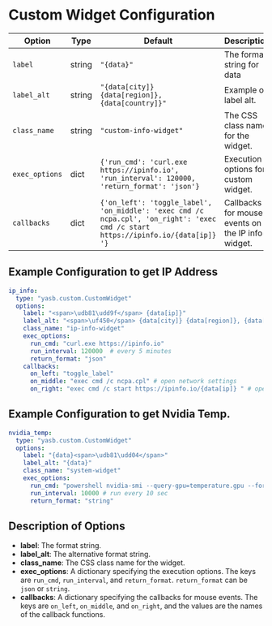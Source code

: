 # Custom Widget Configuration

| Option          | Type    | Default                                                                 | Description                                                                 |
|-----------------|---------|-------------------------------------------------------------------------|-----------------------------------------------------------------------------|
| `label`         | string  | `"{data}"`                                | The format string for data |
| `label_alt`     | string  | `"{data[city]} {data[region]}, {data[country]}"`    | Example of label alt. |
| `class_name`    | string  | `"custom-info-widget"`                                                      | The CSS class name for the widget. |
| `exec_options`  | dict    | `{'run_cmd': 'curl.exe https://ipinfo.io', 'run_interval': 120000, 'return_format': 'json'}` | Execution options for custom widget. |
| `callbacks`     | dict    | `{'on_left': 'toggle_label', 'on_middle': 'exec cmd /c ncpa.cpl', 'on_right': 'exec cmd /c start https://ipinfo.io/{data[ip]} '}` | Callbacks for mouse events on the IP info widget. |

## Example Configuration to get IP Address

```yaml
ip_info:
  type: "yasb.custom.CustomWidget"
  options:
    label: "<span>\udb81\udd9f</span> {data[ip]}"
    label_alt: "<span>\uf450</span> {data[city]} {data[region]}, {data[country]}"
    class_name: "ip-info-widget"
    exec_options:
      run_cmd: "curl.exe https://ipinfo.io"
      run_interval: 120000  # every 5 minutes
      return_format: "json"
    callbacks:
      on_left: "toggle_label"
      on_middle: "exec cmd /c ncpa.cpl" # open network settings
      on_right: "exec cmd /c start https://ipinfo.io/{data[ip]} " # open ipinfo in browser
```

## Example Configuration to get Nvidia Temp.

```yaml
nvidia_temp:
  type: "yasb.custom.CustomWidget"
  options:
    label: "{data}<span>\udb81\udd04</span>"
    label_alt: "{data}"
    class_name: "system-widget"
    exec_options:
      run_cmd: "powershell nvidia-smi --query-gpu=temperature.gpu --format=csv,noheader"
      run_interval: 10000 # run every 10 sec
      return_format: "string"
```

## Description of Options

- **label**: The format string.
- **label_alt**: The alternative format string.
- **class_name**: The CSS class name for the widget.
- **exec_options**: A dictionary specifying the execution options. The keys are `run_cmd`, `run_interval`, and `return_format`. `return_format` can be `json` or `string`.
- **callbacks**: A dictionary specifying the callbacks for mouse events. The keys are `on_left`, `on_middle`, and `on_right`, and the values are the names of the callback functions.